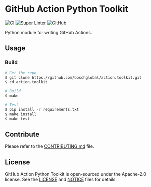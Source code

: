 # GitHub Action Python Toolkit

[![CI](https://github.com/boschglobal/action.toolkit/actions/workflows/ci.yaml/badge.svg)](https://github.com/boschglobal/action.toolkit/actions/workflows/ci.yaml)
[![Super Linter](https://github.com/boschglobal/action.toolkit/actions/workflows/super_linter.yaml/badge.svg)](https://github.com/boschglobal/action.toolkit/actions/workflows/super_linter.yaml)
![GitHub](https://img.shields.io/github/license/boschglobal/action.toolkit)

Python module for writing GitHub Actions.


## Usage

### Build

```bash
# Get the repo
$ git clone https://github.com/boschglobal/action.toolkit.git
$ cd action.toolkit

# Build
$ make

# Test
$ pip install -r requirements.txt
$ make install
$ make test
```


## Contribute

Please refer to the [CONTRIBUTING.md](./CONTRIBUTING.md) file.


## License

GitHub Action Python Toolkit is open-sourced under the Apache-2.0 license.
See the [LICENSE](LICENSE) and [NOTICE](./NOTICE) files for details.
